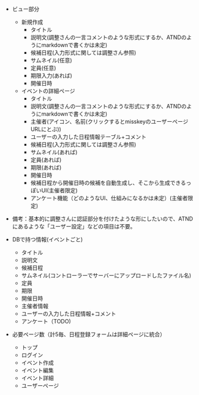 - ビュー部分
  - 新規作成
    - タイトル
    - 説明文(調整さんの一言コメントのような形式にするか、ATNDのようにmarkdownで書くかは未定)
    - 候補日程(入力形式に関しては調整さん参照)
    - サムネイル(任意)
    - 定員(任意)
    - 期限入力(あれば)
    - 開催日時
  - イベントの詳細ページ
    - タイトル
    - 説明文(調整さんの一言コメントのような形式にするか、ATNDのようにmarkdownで書くかは未定)
    - 主催者(アイコン、名前(クリックするとmisskeyのユーザーページURLにとぶ))
    - ユーザーの入力した日程情報テーブル+コメント
    - 候補日程(入力形式に関しては調整さん参照)
    - サムネイル(あれば)
    - 定員(あれば)
    - 期限(あれば)
    - 開催日時
    - 候補日程から開催日時の候補を自動生成し、そこから生成できるっぽいUI(主催者限定)
    - アンケート機能（どのようなUI、仕組みになるかは未定）(主催者限定)
- 備考：基本的に調整さんに認証部分を付けたような形にしたいので、ATNDにあるような「ユーザー設定」などの項目は不要。

- DBで持つ情報(イベントごと)
  - タイトル
  - 説明文
  - 候補日程
  - サムネイル(コントローラーでサーバーにアップロードしたファイル名)
  - 定員
  - 期限
  - 開催日時
  - 主催者情報
  - ユーザーの入力した日程情報+コメント
  - アンケート（TODO)

- 必要ページ数（計5毎、日程登録フォームは詳細ページに統合）
  - トップ
  - ログイン
  - イベント作成
  - イベント編集
  - イベント詳細
  - ユーザーページ
